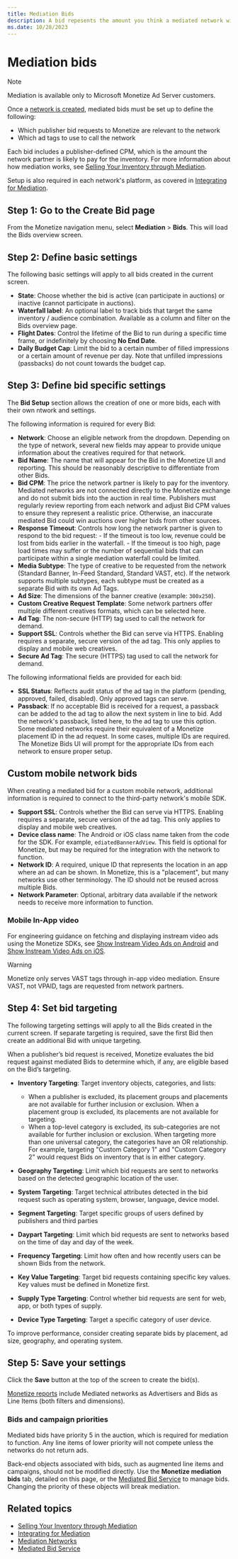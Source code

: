 ```yaml
---
title: Mediation Bids
description: A bid repesents the amount you think a mediated network will pay for your inventory. In this page, learn steps to create a Bid page. 
ms.date: 10/28/2023
---
```



# Mediation bids

> [!NOTE]
> Mediation is available only to Microsoft Monetize Ad Server customers.

Once a [network is created](mediation-networks.md), mediated bids must be set up to define the following:

- Which publisher bid requests to Monetize are relevant to the network
- Which ad tags to use to call the network

Each bid includes a publisher-defined CPM, which is the amount the network partner is likely to pay for the inventory. For more information about how mediation works, see [Selling Your Inventory through Mediation](mediation-selling-your-inventory-through-mediation.md).

Setup is also required in each network's platform, as covered in [Integrating for Mediation](mediation-integrating-for-mediation.md).

## Step 1: Go to the Create Bid page

From the Monetize navigation menu, select **Mediation** \> **Bids**. This will load the Bids overview screen.

## Step 2: Define basic settings

The following basic settings will apply to all bids created in the current screen.

- **State**: Choose whether the bid is active (can participate in auctions) or inactive (cannot participate in auctions).
- **Waterfall label**: An optional label to track bids that target the same inventory / audience combination. Available as a column and filter on the Bids overview page.
- **Flight Dates**: Control the lifetime of the Bid to run during a specific time frame, or indefinitely by choosing **No End Date**.
- **Daily Budget Cap**: Limit the bid to a certain number of filled impressions or a certain amount of revenue per day. Note that unfilled impressions (passbacks) do not count towards the budget cap.

## Step 3: Define bid specific settings

The **Bid Setup** section allows the creation of one or more bids, each with their own ntwork and settings.

The following information is required for every Bid:

- **Network**: Choose an eligible network from the dropdown. Depending on the type of network, several new fields may appear to provide unique information about the creatives required for that network.
- **Bid Name**: The name that will appear for the Bid in the Monetize UI and reporting. This should be reasonably descriptive to differentiate from other Bids.
- **Bid CPM**: The price the network partner is likely to pay for the inventory. Mediated networks are not connected directly to the Monetize exchange and do not submit bids into the auction in real time.
Publishers must regularly review reporting from each network and adjust Bid CPM values to ensure they represent a realistic price. Otherwise, an inaccurate mediated Bid could win auctions over higher bids from other sources.
- **Response Timeout**: Controls how long the network partner is given to respond to the bid request:
      - If the timeout is too low, revenue could be lost from bids earlier in the waterfall.
      - If the timeout is too high, page load times may suffer or the number of sequential bids that can participate within a single mediation waterfall could be limited.
- **Media Subtype**: The type of creative to be requested from the network (Standard Banner, In-Feed Standard, Standard VAST, etc). If the network supports multiple subtypes, each subtype must be created as a separate Bid with its own Ad Tags.
- **Ad Size**: The dimensions of the banner creative (example: `300x250`).
- **Custom Creative Request Template**: Some network partners offer multiple different creatives formats, which can be selected here.
- **Ad Tag**: The non-secure (HTTP) tag used to call the network for demand.
- **Support SSL**: Controls whether the Bid can serve via HTTPS. Enabling requires a separate, secure version of the ad tag. This only applies to display and mobile web creatives.
- **Secure Ad Tag**: The secure (HTTPS) tag used to call the network for demand.

The following informational fields are provided for each bid:

- **SSL Status**: Reflects audit status of the ad tag in the platform (pending, approved, failed, disabled). Only approved tags can serve.
- **Passback**: If no acceptable Bid is received for a request, a passback can be added to the ad tag to allow the next system in line to bid. Add the network's passback, listed here, to the ad tag to use this option.
Some mediated networks require their equivalent of a Monetize placement ID in the ad request. In some cases, multiple IDs are required. The Monetize Bids UI will prompt for the appropriate IDs from each network to ensure proper setup.

## Custom mobile network bids

When creating a mediated bid for a custom mobile network, additional information is required to connect to the third-party network's mobile SDK.

- **Support SSL**: Controls whether the Bid can serve via HTTPS. Enabling requires a separate, secure version of the ad tag. This only applies to display and mobile web creatives.
- **Device class name**: The Android or iOS class name taken from the code for the SDK. For example, `ediatedBannerAdView`. This field is optional for Monetize, but may be required for the integration with the network to function.
- **Network ID**: A required, unique ID that represents the location in an app where an ad can be shown. In Monetize, this is a "placement", but many networks use other terminology. The ID should not be reused across multiple Bids.
- **Network Parameter**: Optional, arbitrary data available if the network needs to receive more information to function.
  
### Mobile In-App video

For engineering guidance on fetching and displaying instream video ads using the Monetize SDKs, see [Show Instream Video Ads on Android](../mobile-sdk/show-instream-video-ads-on-android.md) and [Show Instream Video Ads on iOS](../mobile-sdk/show-instream-video-ads-on-ios.md).

> [!WARNING]
> Monetize only serves VAST tags through in-app video mediation. Ensure VAST, not VPAID, tags are requested from network partners.

## Step 4: Set bid targeting

The following targeting settings will apply to all the Bids created in the current screen. If separate targeting is required, save the first Bid then create an additional Bid with unique targeting.

When a publisher’s bid request is received, Monetize evaluates the bid request against mediated Bids to determine which, if any, are eligible based on the Bid’s targeting.

- **Inventory Targeting**: Target inventory objects, categories, and lists:
  
  - When a publisher is excluded, its placement groups and placements are not available for further inclusion or exclusion. When a placement group is excluded, its placements are not available for targeting.
  - When a top-level category is excluded, its sub-categories are not available for further inclusion or exclusion. When targeting more than one universal category, the categories have an OR relationship. For example, targeting "Custom Category 1" and "Custom Category 2" would request Bids on inventory that is in either category.

- **Geography Targeting**: Limit which bid requests are sent to networks based on the detected geographic location of the user.
- **System Targeting**: Target technical attributes detected in the bid request such as operating system, browser, language, device model.
- **Segment Targeting**: Target specific groups of users defined by publishers and third parties
- **Daypart Targeting**: Limit which bid requests are sent to networks based on the time of day and day of the week.
- **Frequency Targeting**: Limit how often and how recently users can be shown Bids from the network.
- **Key Value Targeting**: Target bid requests containing specific key values. Key values must be defined in Monetize first.
- **Supply Type Targeting**: Control whether bid requests are sent for web, app, or both types of supply.
- **Device Type Targeting**: Target a specific category of user device.

To improve performance, consider creating separate bids by placement, ad size, geography, and operating system.

## Step 5: Save your settings

Click the **Save** button at the top of the screen to create the bid(s).

[Monetize reports](reporting-guide.md) include Mediated networks as Advertisers and Bids as Line Items (both filters and dimensions).

### Bids and campaign priorities

Mediated bids have priority 5 in the auction, which is required for mediation to function. Any line items of lower priority will not compete unless the networks do not return ads.

Back-end objects associated with bids, such as augmented line items and campaigns, should not be modified directly. Use the **Monetize mediation bids** tab, detailed on this page, or the [Mediated Bid Service](../digital-platform-api/mediated-bid-service.md) to manage bids. Changing the priority of these objects will break mediation.

## Related topics

- [Selling Your Inventory through Mediation](mediation-selling-your-inventory-through-mediation.md)
- [Integrating for Mediation](mediation-integrating-for-mediation.md)
- [Mediation Networks](mediation-networks.md)
- [Mediated Bid Service](../digital-platform-api/mediated-bid-service.md)
